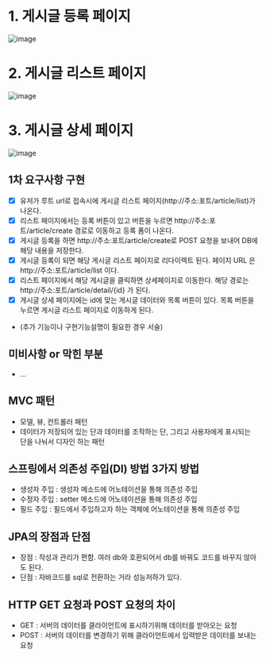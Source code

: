 # 1. 게시글 등록 페이지
![image](https://github.com/user-attachments/assets/f4d355d6-d6fd-45fa-8cdf-297c71aecb7f)


# 2. 게시글 리스트 페이지
![image](https://github.com/user-attachments/assets/6aed73d2-8f2a-4a88-9807-69488087fd65)

# 3. 게시글 상세 페이지
![image](https://github.com/user-attachments/assets/4092bba8-69da-4fe3-9a4a-69083dea5a9e)


## 1차 요구사항 구현
- [x] 유저가 루트 url로 접속시에 게시글 리스트 페이지(http://주소:포트/article/list)가 나온다.
- [x] 리스트 페이지에서는 등록 버튼이 있고 버튼을 누르면 http://주소:포트/article/create 경로로 이동하고 등록 폼이 나온다.
- [x] 게시글 등록을 하면 http://주소:포트/article/create로 POST 요청을 보내어 DB에 해당 내용을 저장한다.
- [x] 게시글 등록이 되면 해당 게시글 리스트 페이지로 리다이렉트 된다. 페이지 URL 은 http://주소:포트/article/list 이다.
- [x] 리스트 페이지에서 해당 게시글을 클릭하면 상세페이지로 이동한다. 해당 경로는 http://주소:포트/article/detail/{id} 가 된다.
- [x] 게시글 상세 페이지에는 id에 맞는 게시글 데이터와 목록 버튼이 있다. 목록 버튼을 누르면 게시글 리스트 페이지로 이동하게 된다.

- (추가 기능이나 구현기능설명이 필요한 경우 서술)

## 미비사항 or 막힌 부분
- ...

## MVC 패턴
- 모델, 뷰, 컨트롤러 패턴
- 데이터가 저장되어 있는 단과 데이터를 조작하는 단, 그리고 사용자에게 표시되는 단을 나눠서 디자인 하는 패턴

## 스프링에서 의존성 주입(DI) 방법 3가지 방법
- 생성자 주입 : 생성자 메소드에 어노테이션을 통해 의존성 주입
- 수정자 주입 : setter 메소드에 어노테이션을 통해 의존성 주입
- 필드 주입 : 필드에서 주입하고자 하는 객체에 어노테이션을 통해 의존성 주입


## JPA의 장점과 단점
- 장점 : 작성과 관리가 편함. 여러 db와 호환되어서 db를 바꿔도 코드를 바꾸지 않아도 된다.
- 단점 : 자바코드를 sql로 전환하는 거라 성능저하가 있다.

## HTTP GET 요청과 POST 요청의 차이
- GET : 서버의 데이터를 클라이언트에 표시하기위해 데이터를 받아오는 요청
- POST : 서버의 데이터를 변경하기 위해 클라이언트에서 입력받은 데이터를 보내는 요청
